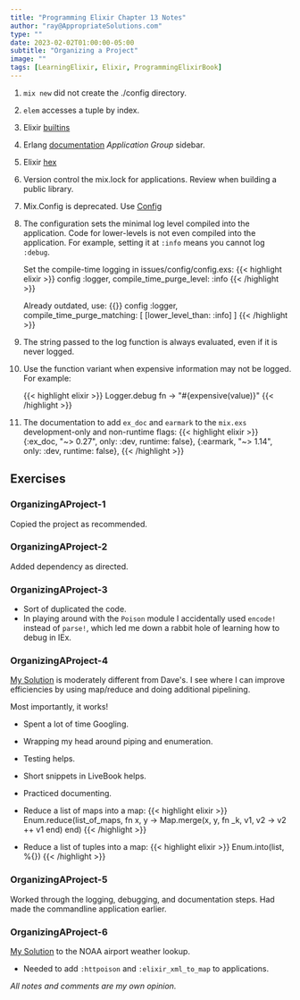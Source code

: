 ```yaml
---
title: "Programming Elixir Chapter 13 Notes"
author: "ray@AppropriateSolutions.com"
type: ""
date: 2023-02-02T01:00:00-05:00
subtitle: "Organizing a Project"
image: ""
tags: [LearningElixir, Elixir, ProgrammingElixirBook]
---
```




1. `mix new` did not create the ./config directory.

1. `elem` accesses a tuple by index.

1. Elixir [builtins](http://elixir-lang.org/docs.html)
1. Erlang [documentation](http://erlang.org/doc/) _Application Group_ sidebar.
1. Elixir [hex](https://hex.pm)

1. Version control the mix.lock for applications. Review when building a public library.

1. Mix.Config is deprecated. Use [Config](https://hexdocs.pm/elixir/1.14.3/Config.html)

1. The configuration sets the minimal log level compiled into the application.
   Code for lower-levels is not even compiled into the application.
   For example, setting it at `:info` means you cannot log `:debug`.

   Set the compile-time logging in issues/config/config.exs:
   {{< highlight elixir >}}
   config :logger,
      compile_time_purge_level: :info
   {{< /highlight >}}

   Already outdated, use:
   {{<highlight elixir >}}
   config :logger,
     compile_time_purge_matching: [
       [lower_level_than: :info]
     ]
   {{< /highlight >}}

1. The string passed to the log function is always evaluated, even if it is never logged.

1. Use the function variant when expensive information may not be logged.
   For example:

   {{< highlight elixir >}}
   Logger.debug fn -> "#{expensive(value)}"
   {{< /highlight >}}

1. The documentation to add `ex_doc` and `earmark` to the `mix.exs` development-only and non-runtime flags:
    {{< highlight elixir >}}
    {:ex_doc, "~> 0.27", only: :dev, runtime: false},
    {:earmark, "~> 1.14", only: :dev, runtime: false},
    {{< /highlight >}}

## Exercises

### OrganizingAProject-1
Copied the project as recommended.

### OrganizingAProject-2
Added dependency as directed.

### OrganizingAProject-3
- Sort of duplicated the code.
- In playing around with the `Poison` module I accidentally used `encode!` instead of `parse!`,
which led me down a rabbit hole of learning how to debug in IEx.

### OrganizingAProject-4
[My Solution](https://github.com/rgacote/ProgrammingElixirExercises/tree/OrganizingAProject-4/issues)
is moderately different from Dave's.
I see where I can improve efficiencies by using map/reduce and doing additional pipelining.

Most importantly, it works!

- Spent a lot of time Googling.
- Wrapping my head around piping and enumeration.
- Testing helps.
- Short snippets in LiveBook helps.
- Practiced documenting.

- Reduce a list of maps into a map:
  {{< highlight elixir >}}
  Enum.reduce(list_of_maps, fn x, y ->
    Map.merge(x, y, fn _k, v1, v2 -> v2 ++ v1 end)
  end)
  {{< /highlight >}}

- Reduce a list of tuples into a map:
  {{< highlight elixir >}}
  Enum.into(list, %{})
  {{< /highlight >}}

### OrganizingAProject-5
Worked through the logging, debugging, and documentation steps.
Had made the commandline application earlier.

### OrganizingAProject-6
[My Solution](https://github.com/rgacote/ProgrammingElixirExercises/tree/main/noaa)
to the NOAA airport weather lookup.

- Needed to add `:httpoison` and `:elixir_xml_to_map` to applications.

_All notes and comments are my own opinion._
